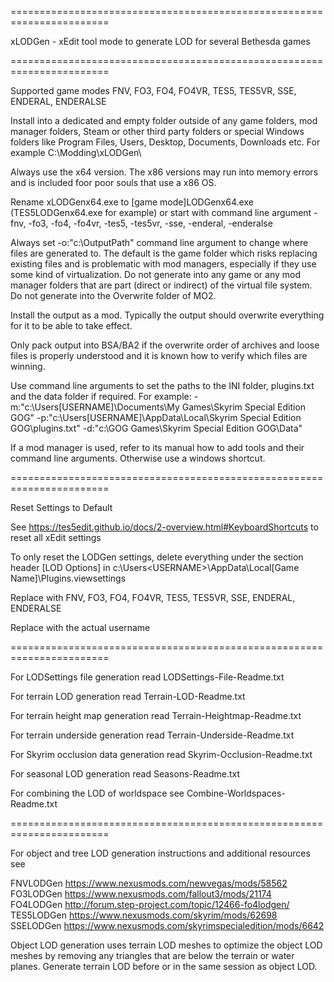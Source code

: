 =======================================================================

xLODGen - xEdit tool mode to generate LOD for several Bethesda games

=======================================================================

Supported game modes FNV, FO3, FO4, FO4VR, TES5, TES5VR, SSE, ENDERAL, ENDERALSE

Install into a dedicated and empty folder outside of any game folders, mod manager folders, Steam or other third party folders or special Windows folders like Program Files, Users, Desktop, Documents, Downloads etc. For example C:\Modding\xLODGen\

Always use the x64 version. The x86 versions may run into memory errors and is included foor poor souls that use a x86 OS.

Rename xLODGenx64.exe to [game mode]LODGenx64.exe (TES5LODGenx64.exe for example) or start with command line argument -fnv, -fo3, -fo4, -fo4vr, -tes5, -tes5vr, -sse, -enderal, -enderalse

Always set -o:"c:\OutputPath\" command line argument to change where files are generated to. The default is the game folder which risks replacing existing files and is problematic with mod managers, especially if they use some kind of virtualization. Do not generate into any game or any mod manager folders that are part (direct or indirect) of the virtual file system. Do not generate into the Overwrite folder of MO2.

Install the output as a mod. Typically the output should overwrite everything for it to be able to take effect.

Only pack output into BSA/BA2 if the overwrite order of archives and loose files is properly understood and it is known how to verify which files are winning.

Use command line arguments to set the paths to the INI folder, plugins.txt and the data folder if required. For example:
-m:"c:\Users\[USERNAME]\Documents\My Games\Skyrim Special Edition GOG\"
-p:"c:\Users\[USERNAME]\AppData\Local\Skyrim Special Edition GOG\plugins.txt"
-d:"c:\GOG Games\Skyrim Special Edition GOG\Data\"

If a mod manager is used, refer to its manual how to add tools and their command line arguments. Otherwise use a windows shortcut.

=======================================================================

Reset Settings to Default

See https://tes5edit.github.io/docs/2-overview.html#KeyboardShortcuts to reset all xEdit settings

To only reset the LODGen settings, delete everything under the section header [<GAME MODE>LOD Options] in c:\Users\<USERNAME>\AppData\Local\[Game Name]\Plugins.<GAME MODE>viewsettings

Replace <GAME MODE> with FNV, FO3, FO4, FO4VR, TES5, TES5VR, SSE, ENDERAL, ENDERALSE

Replace <USERNAME> with the actual username

=======================================================================

For LODSettings file generation read LODSettings-File-Readme.txt

For terrain LOD generation read Terrain-LOD-Readme.txt

For terrain height map generation read Terrain-Heightmap-Readme.txt

For terrain underside generation read Terrain-Underside-Readme.txt

For Skyrim occlusion data generation read Skyrim-Occlusion-Readme.txt

For seasonal LOD generation read Seasons-Readme.txt

For combining the LOD of worldspace see Combine-Worldspaces-Readme.txt

=======================================================================

For object and tree LOD generation instructions and additional resources see

FNVLODGen https://www.nexusmods.com/newvegas/mods/58562
FO3LODGen https://www.nexusmods.com/fallout3/mods/21174
FO4LODGen http://forum.step-project.com/topic/12466-fo4lodgen/
TES5LODGen https://www.nexusmods.com/skyrim/mods/62698
SSELODGen https://www.nexusmods.com/skyrimspecialedition/mods/6642

Object LOD generation uses terrain LOD meshes to optimize the object LOD meshes by removing any triangles that are below the terrain or water planes. Generate terrain LOD before or in the same session as object LOD.
